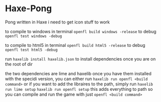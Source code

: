 # Haxe-Pong
Pong written in Haxe
i need to get icon stuff to work

to compile to windows
in terminal
`openfl build windows -release`
to debug
`openfl test windows -debug`

to compile to html5
in terminal
`openfl build html5 -release`
to debug
`openfl test html5 -debug`


run `haxelib install haxelib.json` to install dependencies once you are on the root of dir

the two dependencies are lime and haxelib
once you have them installed with the specidi version, you can either run
`haxelib run openfl <build command>`
or if you want to add the libraires to the path, simply run
`haxelib run lime setup`
`haxelib run openfl setup`
this adds everything to path so you can compile and run the game with just
`openfl <build command>`

